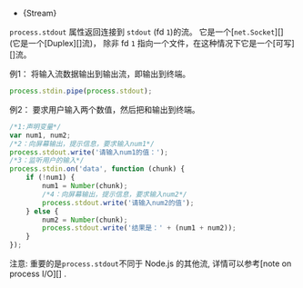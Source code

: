 
* {Stream}

`process.stdout` 属性返回连接到 `stdout` (fd `1`)的流。 
它是一个[`net.Socket`][] (它是一个[Duplex][]流)， 除非 fd `1` 指向一个文件，在这种情况下它是一个[可写][]流。

例1： 将输入流数据输出到输出流，即输出到终端。

```js
process.stdin.pipe(process.stdout);
```
例2： 要求用户输入两个数值，然后把和输出到终端。

```js
/*1:声明变量*/
var num1, num2;
/*2：向屏幕输出，提示信息，要求输入num1*/
process.stdout.write('请输入num1的值：');
/*3：监听用户的输入*/
process.stdin.on('data', function (chunk) {
    if (!num1) {
        num1 = Number(chunk);
        /*4：向屏幕输出，提示信息，要求输入num2*/
        process.stdout.write('请输入num2的值');
    } else {
        num2 = Number(chunk);
        process.stdout.write('结果是：' + (num1 + num2));
    }
});
```

注意:  重要的是`process.stdout`不同于 Node.js 的其他流,
详情可以参考[note on process I/O][] .

